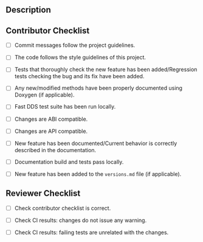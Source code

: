 <!--- Provide a general summary of your changes in the Title above -->

<!--- If this PR is still a Work in Progress [WIP], please open it as DRAFT -->
<!--- Please consider if any label should be added to this PR -->
<!--- If no code has been changed, please add `skip-ci` label -->
<!--- If opening the PR as Draft, please consider adding `no-test` label to only build the code but not run CI -->
<!--- If documentation PR is still pending, please add `doc-pending` label -->

## Description
<!--- Describe changes in detail -->
<!--- If several features/bug fixes are included with these changes, please consider opening separated pull requests -->

<!--- In case of bug fixes, please provide the list of supported branches where this fix should be also merged -->
<!--- Please uncomment following line with the corresponding branches -->
<!--- @Mergifyio backport (branch/es) -->

<!--- If an issue is already opened, please uncomment next line with the corresponding issue number -->
<!--- Fixes # (issue) -->

<!--- In case the changes are built over a previous pull request, please uncomment next line -->
<!--- This PR depends on # (PR) and must be merged after that one. -->

## Contributor Checklist
- [ ] Commit messages follow the project guidelines.
<!--- External contributors should sign the DCO. Fast DDS developers must also refer to the internal Redmine task -->
- [ ] The code follows the style guidelines of this project.
<!--- Please refer to the [Quality Declaration](https://github.com/eProsima/Fast-DDS/blob/master/QUALITY.md#linters-and-static-analysis-4v) for more information -->
- [ ] Tests that thoroughly check the new feature has been added/Regression tests checking the bug and its fix have been added.
<!--- Blackbox tests checking the new functionality are required -->
<!--- Changes that add/modify public API must include unit tests covering all possible cases -->
<!--- In case that no tests are provided, please justify why -->
- [ ] Any new/modified methods have been properly documented using Doxygen (if applicable).

- [ ] Fast DDS test suite has been run locally.
<!--- Please provide the platform/architecture where the test suite has been run -->
<!--- In case that only some tests are run, please provide the list (unit test, blackbox Fast DDS PIM API, blackbox FastRTPS API, etc) -->
- [ ] Changes are ABI compatible.
<!--- Bug fixes should be ABI compatible if possible so a backport to previous affected releases can be made -->
- [ ] Changes are API compatible.
<!--- Public API must not be broken within the same major release -->
- [ ] New feature has been documented/Current behavior is correctly described in the documentation.
<!--- Please uncomment following line with the corresponding PR to the documentation project -->
<!--- Related documentation PR: eProsima/Fast-DDS-docs# (PR) -->
- [ ] Documentation build and tests pass locally.
<!--- Check there are no typos in the Doxygen documentation -->
- [ ] New feature has been added to the `versions.md` file (if applicable).


## Reviewer Checklist
- [ ] Check contributor checklist is correct.

- [ ] Check CI results: changes do not issue any warning.

- [ ] Check CI results: failing tests are unrelated with the changes.
